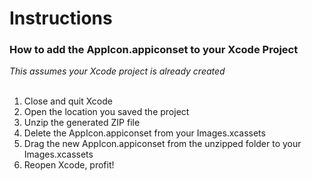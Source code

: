 # Instructions
### How to add the AppIcon.appiconset to your Xcode Project
*This assumes your Xcode project is already created*<br><br>
1. Close and quit Xcode<br>
2. Open the location you saved the project<br>
3. Unzip the generated ZIP file<br>
4. Delete the AppIcon.appiconset from your Images.xcassets<br>
5. Drag the new AppIcon.appiconset from the unzipped folder to your Images.xcassets<br>
6. Reopen Xcode, profit!<br>